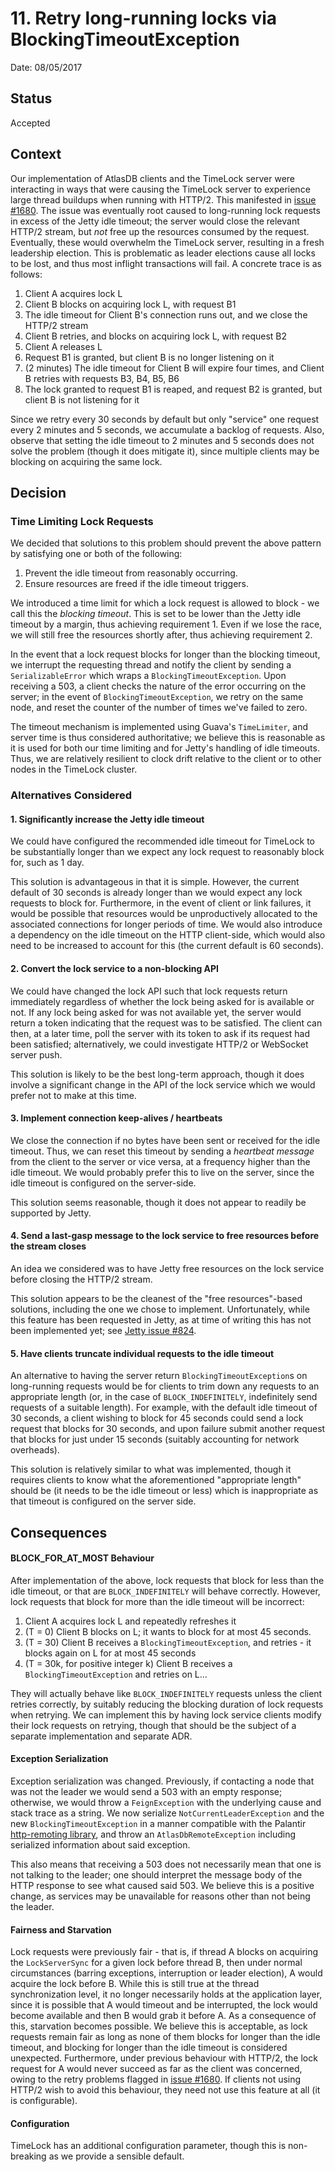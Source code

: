 # 11. Retry long-running locks via BlockingTimeoutException

Date: 08/05/2017

## Status

Accepted

## Context

Our implementation of AtlasDB clients and the TimeLock server were interacting in ways that were causing the TimeLock
server to experience large thread buildups when running with HTTP/2. This manifested in 
[issue #1680](https://github.com/palantir/atlasdb/issues/1680). The issue was eventually root caused to long-running
lock requests in excess of the Jetty idle timeout; the server would close the relevant HTTP/2 stream, but *not*
free up the resources consumed by the request. Eventually, these would overwhelm the TimeLock server, resulting
in a fresh leadership election. This is problematic as leader elections cause all locks to be lost, and thus most
inflight transactions will fail. A concrete trace is as follows:

1. Client A acquires lock L
2. Client B blocks on acquiring lock L, with request B1
3. The idle timeout for Client B's connection runs out, and we close the HTTP/2 stream
4. Client B retries, and blocks on acquiring lock L, with request B2
5. Client A releases L
6. Request B1 is granted, but client B is no longer listening on it
7. (2 minutes) The idle timeout for Client B will expire four times, and Client B retries with requests B3, B4, B5, B6
8. The lock granted to request B1 is reaped, and request B2 is granted, but client B is not listening for it

Since we retry every 30 seconds by default but only "service" one request every 2 minutes and 5 seconds, we accumulate
a backlog of requests. Also, observe that setting the idle timeout to 2 minutes and 5 seconds does not solve the 
problem (though it does mitigate it), since multiple clients may be blocking on acquiring the same lock.

## Decision

### Time Limiting Lock Requests

We decided that solutions to this problem should prevent the above pattern by satisfying one or both of the following:

1. Prevent the idle timeout from reasonably occurring.
2. Ensure resources are freed if the idle timeout triggers.

We introduced a time limit for which a lock request is allowed to block - we call this the *blocking timeout*. 
This is set to be lower than the Jetty idle timeout by a margin, thus achieving requirement 1. Even if we lose the
race, we will still free the resources shortly after, thus achieving requirement 2.

In the event that a lock request blocks for longer than the blocking timeout, we interrupt the requesting thread and
notify the client by sending a `SerializableError` which wraps a `BlockingTimeoutException`. Upon receiving a
503, a client checks the nature of the error occurring on the server; in the event of `BlockingTimeoutException`,
we retry on the same node, and reset the counter of the number of times we've failed to zero.

The timeout mechanism is implemented using Guava's `TimeLimiter`, and server time is thus considered authoritative; we
believe this is reasonable as it is used for both our time limiting and for Jetty's handling of idle timeouts. Thus,
we are relatively resilient to clock drift relative to the client or to other nodes in the TimeLock cluster.

### Alternatives Considered

#### 1. Significantly increase the Jetty idle timeout

We could have configured the recommended idle timeout for TimeLock to be substantially longer than we expect any lock
request to reasonably block for, such as 1 day.

This solution is advantageous in that it is simple. However, the current default of 30 seconds is already longer than
we would expect any lock requests to block for. Furthermore, in the event of client or link failures, it would be 
possible that resources would be unproductively allocated to the associated connections for longer periods of time. 
We would also introduce a dependency on the idle timeout on the HTTP client-side, which would also need to be 
increased to account for this (the current default is 60 seconds).

#### 2. Convert the lock service to a non-blocking API

We could have changed the lock API such that lock requests return immediately regardless of whether the lock being
asked for is available or not. If any lock being asked for was not available yet, the server would return a token
indicating that the request was to be satisfied. The client can then, at a later time, poll the server with its token
to ask if its request had been satisfied; alternatively, we could investigate HTTP/2 or WebSocket server push.

This solution is likely to be the best long-term approach, though it does involve a significant change in the API
of the lock service which we would prefer not to make at this time.

#### 3. Implement connection keep-alives / heartbeats

We close the connection if no bytes have been sent or received for the idle timeout. Thus, we can reset this timeout
by sending a *heartbeat message* from the client to the server or vice versa, at a frequency higher than the idle
timeout. We would probably prefer this to live on the server, since the idle timeout is configured on the server-side.

This solution seems reasonable, though it does not appear to readily be supported by Jetty.

#### 4. Send a last-gasp message to the lock service to free resources before the stream closes

An idea we considered was to have Jetty free resources on the lock service before closing the HTTP/2 stream.

This solution appears to be the cleanest of the "free resources"-based solutions, including the one we chose to
implement. Unfortunately, while this feature has been requested in Jetty, as at time of writing this has not
been implemented yet; see [Jetty issue #824](https://github.com/eclipse/jetty.project/issues/824).

#### 5. Have clients truncate individual requests to the idle timeout

An alternative to having the server return `BlockingTimeoutException`s on long-running requests would be for clients
to trim down any requests to an appropriate length (or, in the case of `BLOCK_INDEFINITELY`, indefinitely send
requests of a suitable length). For example, with the default idle timeout of 30 seconds, a client wishing to block
for 45 seconds could send a lock request that blocks for 30 seconds, and upon failure submit another request that
blocks for just under 15 seconds (suitably accounting for network overheads).

This solution is relatively similar to what was implemented, though it requires clients to know what the
aforementioned "appropriate length" should be (it needs to be the idle timeout or less) which is inappropriate as
that timeout is configured on the server side.

## Consequences

#### BLOCK_FOR_AT_MOST Behaviour

After implementation of the above, lock requests that block for less than the idle timeout, or that are 
`BLOCK_INDEFINITELY` will behave correctly. However, lock requests that block for more than the idle timeout will
be incorrect:

1. Client A acquires lock L and repeatedly refreshes it
2. (T = 0) Client B blocks on L; it wants to block for at most 45 seconds.
3. (T = 30) Client B receives a `BlockingTimeoutException`, and retries - it blocks again on L for at most 45 seconds
4. (T = 30k, for positive integer k) Client B receives a `BlockingTimeoutException` and retries on L...

They will actually behave like `BLOCK_INDEFINITELY` requests unless the client retries correctly, by suitably
reducing the blocking duration of lock requests when retrying. We can implement this by having lock service clients 
modify their lock requests on retrying, though that should be the subject of a separate implementation and separate
ADR.

#### Exception Serialization

Exception serialization was changed. Previously, if contacting a node that was not the leader we would send a 503
with an empty response; otherwise, we would throw a `FeignException` with the underlying cause and stack trace as
a string. We now serialize `NotCurrentLeaderException` and the new `BlockingTimeoutException` in a manner compatible
with the Palantir [http-remoting library](https://github.com/palantir/http-remoting/), and throw an 
`AtlasDbRemoteException` including serialized information about said exception.

This also means that receiving a 503 does not necessarily mean that one is not talking to the leader; one should
interpret the message body of the HTTP response to see what caused said 503. We believe this is a positive change, as
services may be unavailable for reasons other than not being the leader.

#### Fairness and Starvation

Lock requests were previously fair - that is, if thread A blocks on acquiring the `LockServerSync` for a given
lock before thread B, then under normal circumstances (barring exceptions, interruption or leader election),
A would acquire the lock before B. While this is still true at the thread synchronization level, it no longer 
necessarily holds at the application layer, since it is possible that A would timeout and be interrupted, the lock 
would become available and then B would grab it before A. As a consequence of this, starvation becomes possible.
We believe this is acceptable, as lock requests remain fair as long as none of them blocks for longer than the idle
timeout, and blocking for longer than the idle timeout is considered unexpected. Furthermore, under previous behaviour
with HTTP/2, the lock request for A would never succeed as far as the client was concerned, owing to the retry problems
flagged in [issue #1680](https://github.com/palantir/atlasdb/issues/1680). If clients not using HTTP/2 wish to avoid
this behaviour, they need not use this feature at all (it is configurable).

#### Configuration

TimeLock has an additional configuration parameter, though this is non-breaking as we provide a sensible default.

